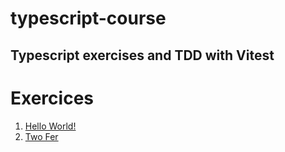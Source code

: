 # typescript-course
## Typescript exercises and TDD with Vitest
# Exercices
1. [Hello World!](./helloWorld.ts)
2. [Two Fer](./twoFer.ts)
